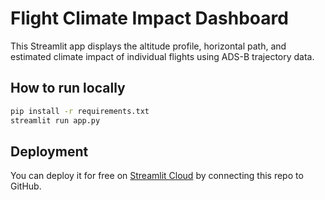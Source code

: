 # Flight Climate Impact Dashboard

This Streamlit app displays the altitude profile, horizontal path, and estimated climate impact of individual flights using ADS-B trajectory data.

## How to run locally

```bash
pip install -r requirements.txt
streamlit run app.py
```

## Deployment

You can deploy it for free on [Streamlit Cloud](https://streamlit.io/cloud) by connecting this repo to GitHub.
